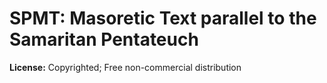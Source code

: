 # SPMT: Masoretic Text parallel to the Samaritan Pentateuch

**License:** Copyrighted; Free non-commercial distribution